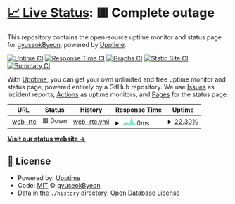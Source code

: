 # [📈 Live Status](https://gyuseokByeon.github.io/upptime): <!--live status--> **🟥 Complete outage**

This repository contains the open-source uptime monitor and status page for [gyuseokByeon](https://gyuseokByeon.github.io/upptime), powered by [Upptime](https://github.com/upptime/upptime).

[![Uptime CI](https://github.com/gyuseokByeon/upptime/workflows/Uptime%20CI/badge.svg)](https://github.com/gyuseokByeon/upptime/actions?query=workflow%3A%22Uptime+CI%22)
[![Response Time CI](https://github.com/gyuseokByeon/upptime/workflows/Response%20Time%20CI/badge.svg)](https://github.com/gyuseokByeon/upptime/actions?query=workflow%3A%22Response+Time+CI%22)
[![Graphs CI](https://github.com/gyuseokByeon/upptime/workflows/Graphs%20CI/badge.svg)](https://github.com/gyuseokByeon/upptime/actions?query=workflow%3A%22Graphs+CI%22)
[![Static Site CI](https://github.com/gyuseokByeon/upptime/workflows/Static%20Site%20CI/badge.svg)](https://github.com/gyuseokByeon/upptime/actions?query=workflow%3A%22Static+Site+CI%22)
[![Summary CI](https://github.com/gyuseokByeon/upptime/workflows/Summary%20CI/badge.svg)](https://github.com/gyuseokByeon/upptime/actions?query=workflow%3A%22Summary+CI%22)

With [Upptime](https://upptime.js.org), you can get your own unlimited and free uptime monitor and status page, powered entirely by a GitHub repository. We use [Issues](https://github.com/gyuseokByeon/upptime/issues) as incident reports, [Actions](https://github.com/gyuseokByeon/upptime/actions) as uptime monitors, and [Pages](https://gyuseokByeon.github.io/upptime) for the status page.

<!--start: status pages-->
<!-- This summary is generated by Upptime (https://github.com/upptime/upptime) -->
<!-- Do not edit this manually, your changes will be overwritten -->
<!-- prettier-ignore -->
| URL | Status | History | Response Time | Uptime |
| --- | ------ | ------- | ------------- | ------ |
| <img alt="" src="https://favicons.githubusercontent.com/https" height="13"> [web-rtc](https://https://webrtc-dmo.herokuapp.com/) | 🟥 Down | [web-rtc.yml](https://github.com/gyuseokByeon/upptime/commits/HEAD/history/web-rtc.yml) | <details><summary><img alt="Response time graph" src="./graphs/web-rtc/response-time-week.png" height="20"> 0ms</summary><br><a href="https://gyuseokByeon.github.io/upptime/history/web-rtc"><img alt="Response time 0" src="https://img.shields.io/endpoint?url=https%3A%2F%2Fraw.githubusercontent.com%2FgyuseokByeon%2Fupptime%2FHEAD%2Fapi%2Fweb-rtc%2Fresponse-time.json"></a><br><a href="https://gyuseokByeon.github.io/upptime/history/web-rtc"><img alt="24-hour response time 0" src="https://img.shields.io/endpoint?url=https%3A%2F%2Fraw.githubusercontent.com%2FgyuseokByeon%2Fupptime%2FHEAD%2Fapi%2Fweb-rtc%2Fresponse-time-day.json"></a><br><a href="https://gyuseokByeon.github.io/upptime/history/web-rtc"><img alt="7-day response time 0" src="https://img.shields.io/endpoint?url=https%3A%2F%2Fraw.githubusercontent.com%2FgyuseokByeon%2Fupptime%2FHEAD%2Fapi%2Fweb-rtc%2Fresponse-time-week.json"></a><br><a href="https://gyuseokByeon.github.io/upptime/history/web-rtc"><img alt="30-day response time 0" src="https://img.shields.io/endpoint?url=https%3A%2F%2Fraw.githubusercontent.com%2FgyuseokByeon%2Fupptime%2FHEAD%2Fapi%2Fweb-rtc%2Fresponse-time-month.json"></a><br><a href="https://gyuseokByeon.github.io/upptime/history/web-rtc"><img alt="1-year response time 0" src="https://img.shields.io/endpoint?url=https%3A%2F%2Fraw.githubusercontent.com%2FgyuseokByeon%2Fupptime%2FHEAD%2Fapi%2Fweb-rtc%2Fresponse-time-year.json"></a></details> | <details><summary><a href="https://gyuseokByeon.github.io/upptime/history/web-rtc">22.30%</a></summary><a href="https://gyuseokByeon.github.io/upptime/history/web-rtc"><img alt="All-time uptime 22.30%" src="https://img.shields.io/endpoint?url=https%3A%2F%2Fraw.githubusercontent.com%2FgyuseokByeon%2Fupptime%2FHEAD%2Fapi%2Fweb-rtc%2Fuptime.json"></a><br><a href="https://gyuseokByeon.github.io/upptime/history/web-rtc"><img alt="24-hour uptime 22.30%" src="https://img.shields.io/endpoint?url=https%3A%2F%2Fraw.githubusercontent.com%2FgyuseokByeon%2Fupptime%2FHEAD%2Fapi%2Fweb-rtc%2Fuptime-day.json"></a><br><a href="https://gyuseokByeon.github.io/upptime/history/web-rtc"><img alt="7-day uptime 22.30%" src="https://img.shields.io/endpoint?url=https%3A%2F%2Fraw.githubusercontent.com%2FgyuseokByeon%2Fupptime%2FHEAD%2Fapi%2Fweb-rtc%2Fuptime-week.json"></a><br><a href="https://gyuseokByeon.github.io/upptime/history/web-rtc"><img alt="30-day uptime 22.30%" src="https://img.shields.io/endpoint?url=https%3A%2F%2Fraw.githubusercontent.com%2FgyuseokByeon%2Fupptime%2FHEAD%2Fapi%2Fweb-rtc%2Fuptime-month.json"></a><br><a href="https://gyuseokByeon.github.io/upptime/history/web-rtc"><img alt="1-year uptime 22.30%" src="https://img.shields.io/endpoint?url=https%3A%2F%2Fraw.githubusercontent.com%2FgyuseokByeon%2Fupptime%2FHEAD%2Fapi%2Fweb-rtc%2Fuptime-year.json"></a></details>

<!--end: status pages-->

[**Visit our status website →**](https://gyuseokByeon.github.io/upptime)

## 📄 License

- Powered by: [Upptime](https://github.com/upptime/upptime)
- Code: [MIT](./LICENSE) © [gyuseokByeon](https://gyuseokByeon.github.io/upptime)
- Data in the `./history` directory: [Open Database License](https://opendatacommons.org/licenses/odbl/1-0/)
